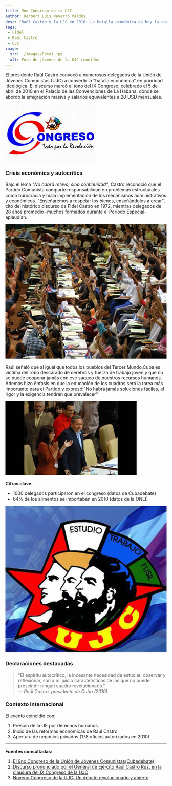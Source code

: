 ```yaml
---
title: 9no Congreso de la UJC 
author: Herbert Luis Navarro Valdés 
desc: "Raúl Castro y la UJC en 2010: La batalla económica es hoy la tarea principal. El IX Congreso de la Juventud Comunista cubana analizó crisis salarial, emigración y el desafío generacional"
tags:
 - Fidel
 - Raúl Castro
 - UJC
image:
  src: ./images/Foto1.jpg
  alt: Foto de jóvenes de la UJC reunidos
---
```


El presidente Raúl Castro convocó a numerosos delegados de la Unión de Jóvenes Comunistas (UJC) a convertir la "batalla económica" en prioridad ideológica. El discurso marcó el tono del IX Congreso, celebrado el 5 de abril de 2010 en el Palacio de las Convenciones de La Habana, donde se abordó la emigración masiva y salarios equivalentes a 20 USD mensuales.

![Logo del 9no Congreso de la UJC](./images/Foto5.jpg)

### Crisis económica y autocrítica

Bajo el lema *"No habrá relevo, sino continuidad"*, Castro reconoció que el Partido Comunista comparte responsabilidad en problemas estructurales como burocracia y mala implementación de los mecanismos administrativos y económicos. "Enseñaremos a respetar los bienes, enseñándolos a crear", citó del histórico discurso de Fidel Castro en 1972, mientras delegados de 28 años promedio -muchos formados durante el Periodo Especial- aplaudían.

![Jóvenes reunidos en el 9no Congreso de la UJC](./images/Foto-3.jpg)

Raúl señaló que al igual que todos los pueblos del Tercer Mundo,Cuba es víctima del robo descarado de cerebros y fuerza de trabajo joven,y que no se puede cooperar jamás con ese saqueo de nuestros recursos humanos. Además hizo énfasis en que la educación de los cuadros será la tarea más importante para el Partido y expresó:"No habrá jamás soluciones fáciles, el rigor y la exigencia tendrán que prevalecer"

![Raúl en el 9no Congreso de la UJC](./images/Foto4.jpg)

**Cifras clave**:

- 1000 delegados participaron en el congreso (datos de Cubadebate)
- 64% de los alimentos se importaban en 2010 (datos de la ONEI)


![Logo de la UJC](./images/Foto2.jpg)

### Declaraciones destacadas

> "El espíritu autocrítico, la incesante necesidad de estudiar, observar y reflexionar, son a mi juicio características de las que no puede prescindir ningún cuadro revolucionario."  
> *— Raúl Castro, presidente de Cuba (2010)*


### Contexto internacional

El evento coincidió con:
1. Presión de la UE por derechos humanos
2. Inicio de las reformas económicas de Raúl Castro
3. Apertura de negocios privados (178 oficios autorizados en 2010)

---

**Fuentes consultadas:**

1. [El 9no Congreso de la Unión de Jóvenes Comunistas(Cubadebate)](http://www.cubadebate.cu/reflexiones-fidel/2010/04/08/el-ix-congreso-de-la-union-de-jovenes-comunistas-de-cuba/)
2. [Discurso pronunciado por el General de Ejército Raúl Castro Ruz, en la clausura del IX Congreso de la UJC](http://www.fidelcastro.cu/es/noticia/discurso-pronunciado-por-el-general-de-ejercito-raul-castro-ruz-en-la-clausura-del-ix)
3. [Noveno Congreso de la UJC: Un debate revolucionario y abierto](https://www.juventudrebelde.cu/index.php/cuba/2010-03-27/noveno-congreso-de-la-ujc-un-debate-revolucionario-y-abierto)
